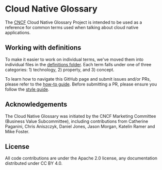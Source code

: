 # Cloud Native Glossary

The [CNCF](cncf.io) Cloud Native Glossary Project is intended to be used as a reference for common terms used when talking about cloud native applications. 

## Working with definitions

To make it easier to work on individual terms, we've moved them into individual files in the [definitions folder](https://github.com/cncf/glossary/tree/main/definitions). Each term falls under one of three categories: 1) technology, 2) property, and 3) concept. 

To learn how to navigate this GitHub page and submit issues and/or PRs, please refer to the [how-to guide](https://github.com/cncf/glossary/blob/main/how-to.md). Before submitting a PR, please ensure you follow the [style guide](https://github.com/cncf/glossary/blob/main/style-guide.md). 

## Acknowledgements

The Cloud Native Glossary was initiated by the CNCF Marketing Committee (Business Value Subcommittee), including contributions from Catherine Paganini, Chris Aniszczyk, Daniel Jones, Jason Morgan, Katelin Ramer and Mike Foster.

## License 

All code contributions are under the Apache 2.0 license, any documentation distributed under CC BY 4.0.
